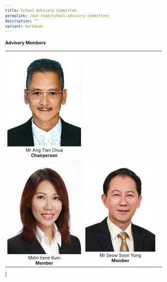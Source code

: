 ```yaml
---
title: School Advisory Committee
permalink: /our-team/school-advisory-committee/
description: ""
variant: markdown
---
```

#### Advisory Members

| |||
|:---:|:---:|:---:|
|<img src="/images/SAC/Mr%20Ang%20Tian%20Chua_Member.jpg"> Mr Ang Tian Chua <br>**Chairperson** | 
|<img src="/images/SAC/Mdm%20Tan%20Puay%20Hwee%20Katrina_Member.jpg"> Mdm Irene Kum <br> **Member**| <img src="/images/SAC/Mr%20Seow%20Soon%20Yong_Member.jpg"> Mr Seow Soon Yong <br> **Member** |
|